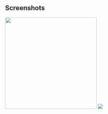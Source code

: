 ## Screenshots

<img src = "https://github.com/piyushnanwani/beach-resort/blob/master/screenshots/home.gif" height=298px>

<img src = "https://github.com/piyushnanwani/beach-resort/blob/master/screenshots/room.gif" >
